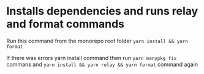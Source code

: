 # Installs dependencies and runs relay and format commands
Run this command from the monorepo root folder
`yarn install && yarn format`

If there was errors yarn install command then run `yarn manypkg fix` commans and `yarn install && yarn relay && yarn format` command again
